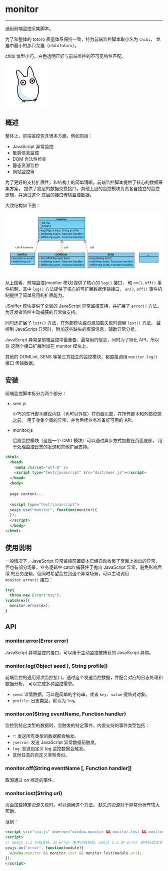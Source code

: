 # monitor

---

通用前端监控采集脚本。

为了和整体的 totoro 质量体系保持一致，特为前端监控脚本取小名为 `chibi`，
龙猫中最小的那只龙猫（chibi totoro）。

chibi 体型小巧，白色透明正好与前端监控的不可见特性匹配。

![chibi](resources/chibi.jpg)

## 概述

整体上，前端监控包含很多方面，例如包括：

* JavaScript 异常监控
* 敏感信息监控
* DOM 合法性检查
* 静态资源监控
* 网站监控等

为了更好的支持扩展性，和结构上的简单清晰，前端监控脚本提供了核心的数据采集方案，
提供了底层的数据交换接口。其他上层的监控模块负责各自独立的监控逻辑，并通过这个
底层的接口传输监控数据。

大致结构如下图：

![前端监控组件结构](resources/monitor-code-structure.png)

从上图看，前端监控(monitor 模块)提供了核心的 `log()` 接口，
和 `on()`, `off()` 事件机制，其中 `log()` 方法提供了核心的可扩展数据传输接口，
`on()`, `off()` 事件机制提供了简单易用的扩展能力。

JSniffer 模块提供了全局的 JavaScript 异常监控支持，并扩展了 `error()` 方法。
为开发者监控主动捕获的异常做支持。

同时还扩展了 `lost()` 方法，在外部模块或资源加载失败时调用 `lost()` 方法，
监控到 JavaScript 异常时，附加这些缺失的资源信息，辅助异常分析。

JavaScript 异常是前端监控中最重要、最常用的信息，同时为了简化 API，所以将
这两个接口扩展附加在 monitor 模块上。

其他的 DOMLint, SENS 等第三方独立的监控模块，都直接调用 `monitor.log()` 接口
传输数据。


## 安装

前端监控脚本拆分为两个部分：

* seer.js

    小巧的先行脚本建议内联（也可以外联）在页面头部，在所有脚本和外部资源之前。
    用于收集全局的异常，并为后续业务准备好可用的 API。

* monitor.js

    后置监控模块（这是一个 CMD 模块）可以通过异步方式加载在页面底部，
    用于处理监控日志的发送和其他扩展支持。


```html
<html>
  <head>
    <meta charset="utf-8" />
    <script type="text/javascript" src="dist/seer.js"></script>
  </head>
  <body>

  page content...

  <script type="text/javascript">
  seajs.use("monitor", function(monitor){
  });
  </script>
  </body>
</html>
```


## 使用说明

一般情况下，JavaScript 异常监控前置脚本已经自动收集了页面上抛出的异常，
但也有部分场景，业务逻辑中 catch 捕获住了抛出 JavaScript 异常，避免影响后续
的业务逻辑，但同时希望监控到这个异常场景，可以主动调用 `monitor.error()` 接口：

```javascript
try{
  throw new Error("msg");
}catch(ex){
  monitor.error(ex);
}
```


## API


### monitor.error(Error error)

JavaScript 异常监控的接口，可以用于主动监控被捕获的 JavaScript 异常。


### monitor.log(Object seed [, String profile])

前端监控的通用频次监控接口。通过这个发送监控数据，并配合对应的日志处理和数据分析，
可以完成多种监控需求。

* `seed`: 详情数据，可以是简单的字符串，或者 `key: value` 键值对对象。
* `profile`: 日志类型，默认为 `log`。


### monitor.on(String eventName, Function handler)

监控到特定类型的数据时，会触发的特定事件。内置支持的事件类型包括：

* `*`: 发送所有类型的数据都会触发。
* `jserror`: 发送 JavaScript 异常数据前触发。
* `log`: 发送自定义 log 监控数据会触发。
* 其他任意的自定义类型类似。


### monitor.off(String eventName [, Function handler])

取消通过 on 绑定的事件。


### monitor.lost(String uri)

页面加载特定资源失败时，可以调用这个方法。
缺失的资源对于异常分析有较大帮助。

范例：

```html
<script src="sea.js" onerror="window.monitor && monitor.lost && monitor.lost(this.src)"></script>
<script>
// seajs 2.1 开始支持，但 error 事件仍有缺陷，seajs 2.2 的 error 事件较适合本场景。
seajs.on("error", function(module){
  window.monitor && monitor.lost && monitor.lost(module.uri);
});
</script>
```
